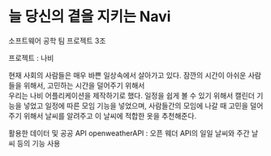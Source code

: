 ﻿# 늘 당신의 곁을 지키는 Navi
소프트웨어 공학 팀 프로젝트 3조

프로젝트 : 나비

 현재 사회의 사람들은 매우 바쁜 일상속에서 살아가고 있다. 잠깐의 시간이 아쉬운 사람들을 위해서, 고민하는 시간을 덜어주기 위해서\
우리는 나비 어플리케이션을 제작하기로 했다. 일정을 쉽게 볼 수 있기 위해서 캘린더 기능을 넣었고 일정에 따른 모임 기능을 넣었으며,
사람들간의 모임에 나갈 때 고민을 덜어주기 위해서 날씨를 알려주고 이 날씨에 적합한 옷을 추천해준다.

활용한 데이터 및 공공 API
openweatherAPI : 오픈 웨더 API의 일일 날씨와 주간 날씨 등의 기능 사용
